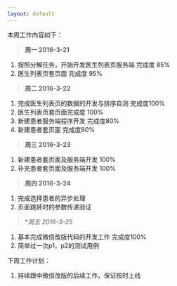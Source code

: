 ```yaml
---
layout: default
---
```


本周工作内容如下：

>**周一 2016-3-21**

1. 按照分解任务，开始开发医生列表页服务端 完成度 85%
2. 医生列表页套页面 完成度 95%

>**周二 2016-3-22**

1. 完成医生列表页的数据的开发与排序自测 完成度100%
2. 医生列表页套页面完成度 100%
3. 新建患者服务端程序开发  完成度80%
4. 新建患者套页面  完成度80%

>**周三 2016-3-23**

1. 新建患者套页面及服务端开发 100%
2. 补充患者套页面及服务端开发 100%

>**周四 2016-3-24**

1. 完成选择患者的异步处理
2. 页面跳转时的参数传递验证 

>**周五 2016-3-25*

1. 基本完成微信改版代码的开发工作 完成度100%
2. 简单过一次p1，p2的测试用例


下周工作计划：
1. 持续跟中微信改版的后续工作，保证按时上线

